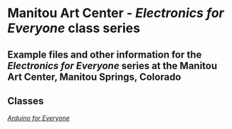 # Manitou Art Center - *Electronics for Everyone* class series

## Example files and other information for the *Electronics for Everyone* series at the Manitou Art Center, Manitou Springs, Colorado

## Classes

*[Arduino for Everyone](arduino_class_description.md)*

